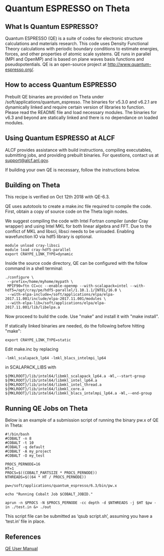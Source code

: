 # Quantum ESPRESSO on Theta
## What Is Quantum ESPRESSO?
Quantum ESPRESSO (QE) is a suite of codes for electronic structure calculations and materials research. This code uses Density Functional Theory calculations with periodic boundary conditions to estimate energies, forces, and other properties of atomic scale systems. QE runs in parallel (MPI and OpenMP) and is based on plane waves basis functions and pseudopotentials. QE is an open-source project at http://www.quantum-espresso.org/.

## How to access Quantum ESPRESSO
Prebuilt QE binaries are provided on Theta under /soft/applications/quantum_espresso. The binaries for v5.3.0 and v6.2.1 are dynamically linked and require certain version of libraries to function. Please read the README file and load necessary modules. The binaries for v6.3 and beyond are statically linked and there is no dependance on loaded modules.

## Using Quantum ESPRESSO at ALCF
ALCF provides assistance with build instructions, compiling executables, submitting jobs, and providing prebuilt binaries. For questions, contact us at support@alcf.anl.gov.

If building your own QE is necessary, follow the instructions below.

## Building on Theta
This recipe is verified on Oct 12th 2018 with QE-6.3.

QE uses autotools to create a make.inc file required to compile the code. First, obtain a copy of source code on the Theta login nodes.

We suggest compiling the code with Intel Fortran compiler (under Cray wrapper) and using Intel MKL for both linear algebra and FFT. Due to the conflict of MKL and libsci, libsci needs to be unloaded. Enabling wavefunction IO via hdf5 library is optional.

```
module unload cray-libsci
module load cray-hdf5-parallel 
export CRAYPE_LINK_TYPE=dynamic
```
Inside the source code directory, QE can be configured with the follow command in a shell terminal:
```
./configure \
 --prefix=/home/myhome/mypath \
 MPIF90=ftn CC=cc --enable-openmp --with-scalapack=intel --with-hdf5=/opt/cray/pe/hdf5-parallel/1.10.1.1/INTEL/16.0 \
 --with-elpa-include=/soft/applications/elpa/elpa-2017.11.001/include/elpa-2017.11.001/modules \
 --with-elpa-lib=/soft/applications/elpa/elpa-2017.11.001/lib/libelpa.a
 ```
 Now proceed to build the code. Use "make" and install it with "make install".

If statically linked binaries are needed, do the following before hitting "make":

```
export CRAYPE_LINK_TYPE=static
```
Edit make.inc by replacing
```
-lmkl_scalapack_lp64 -lmkl_blacs_intelmpi_lp64
```
in SCALAPACK_LIBS with
```
${MKLROOT}/lib/intel64/libmkl_scalapack_lp64.a -Wl,--start-group ${MKLROOT}/lib/intel64/libmkl_intel_lp64.a ${MKLROOT}/lib/intel64/libmkl_intel_thread.a ${MKLROOT}/lib/intel64/libmkl_core.a ${MKLROOT}/lib/intel64/libmkl_blacs_intelmpi_lp64.a -Wl,--end-group
```
## Running QE Jobs on Theta
Below is an example of a submission script of running the binary pw.x of QE in Theta:
```
#!/bin/bash
#COBALT -n 8
#COBALT -t 10
#COBALT -q default
#COBALT -A my_project
#COBALT -O my_test

PROCS_PERNODE=16
HT=1
PROCS=$((COBALT_PARTSIZE * PROCS_PERNODE))
NTHREADS=$((64 * HT / PROCS_PERNODE))

pw=/soft/applications/quantum_espresso/6.3/bin/pw.x

echo "Running Cobalt Job $COBALT_JOBID."

aprun -n $PROCS -N $PROCS_PERNODE -cc depth -d $NTHREADS -j $HT $pw -in ./test.in &> ./out
```
This script file can be submitted as ‘qsub script.sh’, assuming you have a ‘test.in’ file in place.

## References
[QE User Manual](http://www.quantum-espresso.org/resources/users-manual)

